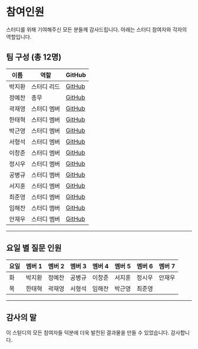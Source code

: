 # 참여인원

스터디를 위해 기여해주신 모든 분들께 감사드립니다. 아래는 스터디 참여자와 각자의 역할입니다.

## 팀 구성 (총 12명)

| 이름   | 역할        | GitHub                                    |
| ------ | ----------- | ----------------------------------------- |
| 박지환 | 스터디 리드 | [GitHub](https://github.com/aptheparker)  |
| 정예찬 | 총무        | [GitHub](https://github.com/glowisn)      |
| 곽재영 | 스터디 멤버 | [GitHub](https://github.com/julyydev)     |
| 한태혁 | 스터디 멤버 | [GitHub](https://github.com/hantaihe)     |
| 박근영 | 스터디 멤버 | [GitHub](https://github.com/username)     |
| 서형석 | 스터디 멤버 | [GitHub](https://github.com/hyeongseok21) |
| 이창준 | 스터디 멤버 | [GitHub](https://github.com/username)     |
| 정시우 | 스터디 멤버 | [GitHub](https://github.com/username)     |
| 공병규 | 스터디 멤버 | [GitHub](https://github.com/johnpooh121)  |
| 서지훈 | 스터디 멤버 | [GitHub](https://github.com/username)     |
| 최준영 | 스터디 멤버 | [GitHub](https://github.com/username)     |
| 임해찬 | 스터디 멤버 | [GitHub](https://github.com/username)     |
| 안재우 | 스터디 멤버 | [GitHub](https://github.com/username)     |

---

## 요일 별 질문 인원

| 요일 | 멤버 1 | 멤버 2 | 멤버 3 | 멤버 4 | 멤버 5 | 멤버 6 | 멤버 7 |
| ---- | ------ | ------ | ------ | ------ | ------ | ------ | ------ |
| 화   | 박지환 | 정예찬 | 공병규 | 이창준 | 서지훈 | 정시우 | 안재우 |
| 목   | 한태혁 | 곽재영 | 서형석 | 임해찬 | 박근영 | 최준영 |

---

## 감사의 말

이 스턷디의 모든 참여자들 덕분에 더욱 발전된 결과물을 만들 수 있었습니다. 감사합니다.
